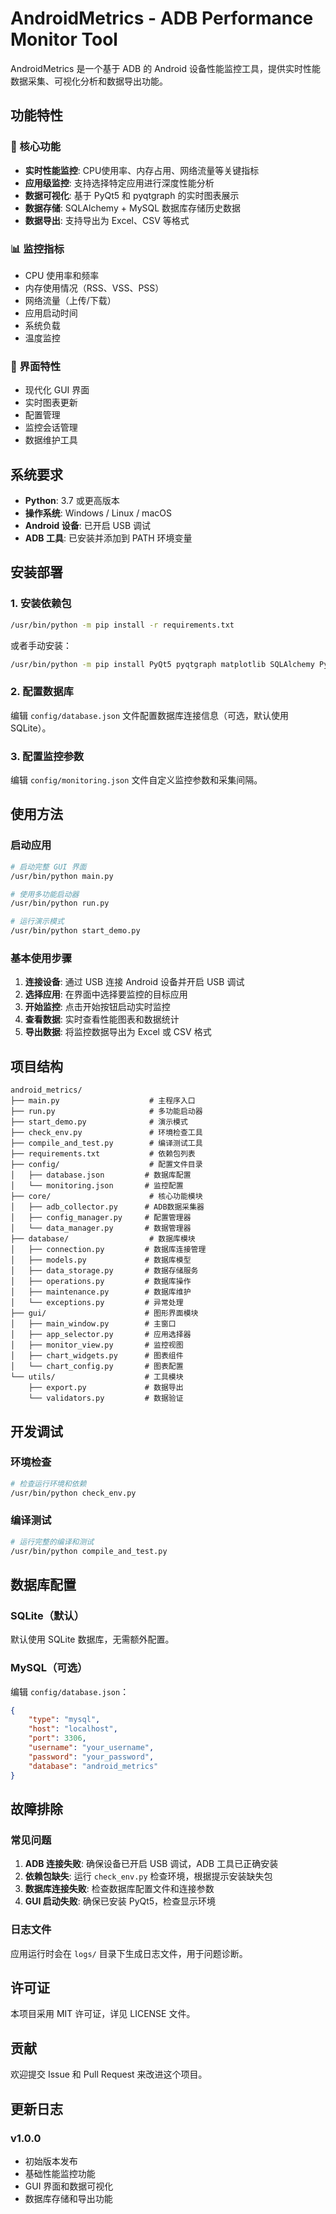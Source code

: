 # AndroidMetrics - ADB Performance Monitor Tool

AndroidMetrics 是一个基于 ADB 的 Android 设备性能监控工具，提供实时性能数据采集、可视化分析和数据导出功能。

## 功能特性

### 🚀 核心功能
- **实时性能监控**: CPU使用率、内存占用、网络流量等关键指标
- **应用级监控**: 支持选择特定应用进行深度性能分析
- **数据可视化**: 基于 PyQt5 和 pyqtgraph 的实时图表展示
- **数据存储**: SQLAlchemy + MySQL 数据库存储历史数据
- **数据导出**: 支持导出为 Excel、CSV 等格式

### 📊 监控指标
- CPU 使用率和频率
- 内存使用情况（RSS、VSS、PSS）
- 网络流量（上传/下载）
- 应用启动时间
- 系统负载
- 温度监控

### 🎯 界面特性
- 现代化 GUI 界面
- 实时图表更新
- 配置管理
- 监控会话管理
- 数据维护工具

## 系统要求

- **Python**: 3.7 或更高版本
- **操作系统**: Windows / Linux / macOS
- **Android 设备**: 已开启 USB 调试
- **ADB 工具**: 已安装并添加到 PATH 环境变量

## 安装部署

### 1. 安装依赖包
```bash
/usr/bin/python -m pip install -r requirements.txt
```

或者手动安装：
```bash
/usr/bin/python -m pip install PyQt5 pyqtgraph matplotlib SQLAlchemy PyMySQL pandas numpy openpyxl psutil cryptography configparser
```

### 2. 配置数据库
编辑 `config/database.json` 文件配置数据库连接信息（可选，默认使用 SQLite）。

### 3. 配置监控参数
编辑 `config/monitoring.json` 文件自定义监控参数和采集间隔。

## 使用方法

### 启动应用
```bash
# 启动完整 GUI 界面
/usr/bin/python main.py

# 使用多功能启动器
/usr/bin/python run.py

# 运行演示模式
/usr/bin/python start_demo.py
```

### 基本使用步骤
1. **连接设备**: 通过 USB 连接 Android 设备并开启 USB 调试
2. **选择应用**: 在界面中选择要监控的目标应用
3. **开始监控**: 点击开始按钮启动实时监控
4. **查看数据**: 实时查看性能图表和数据统计
5. **导出数据**: 将监控数据导出为 Excel 或 CSV 格式

## 项目结构

```
android_metrics/
├── main.py                    # 主程序入口
├── run.py                     # 多功能启动器
├── start_demo.py              # 演示模式
├── check_env.py               # 环境检查工具
├── compile_and_test.py        # 编译测试工具
├── requirements.txt           # 依赖包列表
├── config/                    # 配置文件目录
│   ├── database.json         # 数据库配置
│   └── monitoring.json       # 监控配置
├── core/                      # 核心功能模块
│   ├── adb_collector.py      # ADB数据采集器
│   ├── config_manager.py     # 配置管理器
│   └── data_manager.py       # 数据管理器
├── database/                  # 数据库模块
│   ├── connection.py         # 数据库连接管理
│   ├── models.py             # 数据库模型
│   ├── data_storage.py       # 数据存储服务
│   ├── operations.py         # 数据库操作
│   ├── maintenance.py        # 数据库维护
│   └── exceptions.py         # 异常处理
├── gui/                      # 图形界面模块
│   ├── main_window.py        # 主窗口
│   ├── app_selector.py       # 应用选择器
│   ├── monitor_view.py       # 监控视图
│   ├── chart_widgets.py      # 图表组件
│   └── chart_config.py       # 图表配置
└── utils/                    # 工具模块
    ├── export.py             # 数据导出
    └── validators.py         # 数据验证
```

## 开发调试

### 环境检查
```bash
# 检查运行环境和依赖
/usr/bin/python check_env.py
```

### 编译测试
```bash
# 运行完整的编译和测试
/usr/bin/python compile_and_test.py
```

## 数据库配置

### SQLite（默认）
默认使用 SQLite 数据库，无需额外配置。

### MySQL（可选）
编辑 `config/database.json`：
```json
{
    "type": "mysql",
    "host": "localhost",
    "port": 3306,
    "username": "your_username",
    "password": "your_password",
    "database": "android_metrics"
}
```

## 故障排除

### 常见问题
1. **ADB 连接失败**: 确保设备已开启 USB 调试，ADB 工具已正确安装
2. **依赖包缺失**: 运行 `check_env.py` 检查环境，根据提示安装缺失包
3. **数据库连接失败**: 检查数据库配置文件和连接参数
4. **GUI 启动失败**: 确保已安装 PyQt5，检查显示环境

### 日志文件
应用运行时会在 `logs/` 目录下生成日志文件，用于问题诊断。

## 许可证

本项目采用 MIT 许可证，详见 LICENSE 文件。

## 贡献

欢迎提交 Issue 和 Pull Request 来改进这个项目。

## 更新日志

### v1.0.0
- 初始版本发布
- 基础性能监控功能
- GUI 界面和数据可视化
- 数据库存储和导出功能